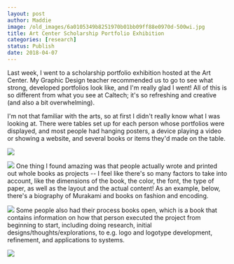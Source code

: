 ```yaml
---
layout: post
author: Maddie
image: /old_images/6a0105349b8251970b01bb09ff88e0970d-500wi.jpg
title: Art Center Scholarship Portfolio Exhibition
categories: [research]
status: Publish
date: 2018-04-07
---
```



Last week, I went to a scholarship portfolio exhibition hosted at the Art Center. My Graphic Design teacher recommended us to go to see what strong, developed portfolios look like, and I'm really glad I went! All of this is so different from what you see at Caltech; it's so refreshing and creative (and also a bit overwhelming).

I'm not that familiar with the arts, so at first I didn't really know what I was looking at. There were tables set up for each person whose portfolios were displayed, and most people had hanging posters, a device playing a video or showing a website, and several books or items they'd made on the table.


![](/old_images/6a0105349b8251970b01bb09ff88ed970d-500wi.jpg)


![](/old_images/6a0105349b8251970b01bb09ff88da970d-500wi.jpg)
One thing I found amazing was that people actually wrote and printed out whole books as projects -- I feel like there's so many factors to take into account, like the dimensions of the book, the color, the font, the type of paper, as well as the layout and the actual content! As an example, below, there's a biography of Murakami and books on fashion and encoding.


![](/old_images/caltech_as_it_happens/6a0105349b8251970b01bb09ff88d0970d.jpg)
Some people also had their process books open, which is a book that contains information on how that person executed the project from beginning to start, including doing research, initial designs/thoughts/explorations, to e.g. logo and logotype development, refinement, and applications to systems.


![](/old_images/6a01b8d28f2857970c01bb09ff9ab8970d-pi.jpg)
